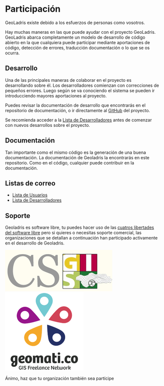 # Participación

GeoLadris existe debido a los esfuerzos de personas como vosotros.

Hay muchas maneras en las que puede ayudar con el proyecto GeoLadris. GeoLadris abarca completamente un modelo de desarrollo de código abierto en la que cualquiera puede participar mediante aportaciones de código, detección de errores, traducción documentación o lo que se os ocurra.

## Desarrollo
Una de las principales maneras de colaborar en el proyecto es desarrollando sobre él. Los desarrolladores comienzan con correcciones de pequeños errores. Luego según se va conociendo el sistema se pueden ir introducciendo mayores aportaciones al proyecto.

Puedes revisar la documentación de desarrollo que encontrarás en el repositorio de documentación, o ir directamente al [GitHub](https://github.com/geoladris) del proyecto.

Se recomienda acceder a la [Lista de Desarrolladores](https://groups.google.com/forum/?hl=es#!forum/nfms4redd-devel) antes de comenzar con nuevos desarrollos sobre el proyecto.

## Documentación
Tan importante como el mismo código es la generación de una buena documentación. La documentación de Geoladris la encontrarás en este repositorio. Como en el código, cualquier puede contribuir en la documentación.

## Listas de correo
* [Lista de Usuarios](https://groups.google.com/forum/?hl=es#!forum/nfms4redd-usuarios)
* [Lista de Desarrolladores](https://groups.google.com/forum/?hl=es#!forum/nfms4redd-devel)

## Soporte
Geoladris es software libre, tu puedes hacer uso de las [cuatros libertades del software libre](https://es.wikipedia.org/wiki/Definici%C3%B3n_de_Software_Libre) pero si quieres o necesitas soporte comercial, las organizaciones que se detallan a continuación han participado activamente en el desarrollo de Geoladris.

[![CSGIS](../_images/logo_CSGIS.png "CSGIS")](http://www.csgis.de/)
[![geomati.co](../_images/logo_geomatico.png "geomati.co")](http://geomati.co)

Ánimo, haz que tu organización también sea partícipe
